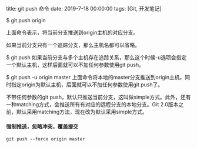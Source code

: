 title: git push 命令
date: 2019-7-18 00:00:00
tags: [Git, 开发笔记]



$ git push origin

上面命令表示，将当前分支推送到origin主机的对应分支。 

如果当前分支只有一个追踪分支，那么主机名都可以省略。 

$ git push 如果当前分支与多个主机存在追踪关系，那么这个时候-u选项会指定一个默认主机，这样后面就可以不加任何参数使用git push。

$ git push -u origin master 上面命令将本地的master分支推送到origin主机，同时指定origin为默认主机，后面就可以不加任何参数使用git push了。

 不带任何参数的git push，默认只推送当前分支，这叫做simple方式。此外，还有一种matching方式，会推送所有有对应的远程分支的本地分支。Git 2.0版本之前，默认采用matching方法，现在改为默认采用simple方式。





#### 强制推送，忽略冲突，覆盖提交

```
git push --force origin master
```



